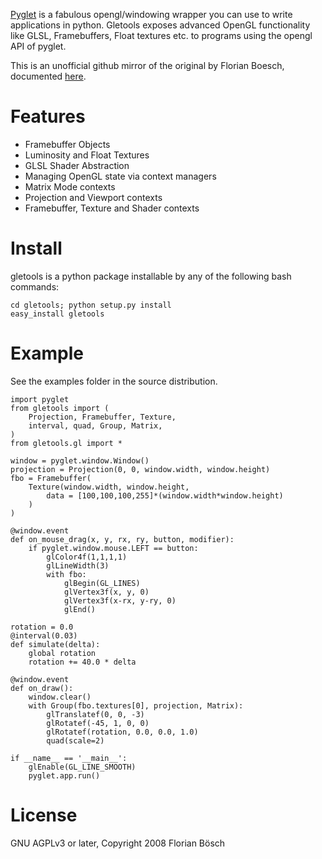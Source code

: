 [Pyglet] is a fabulous opengl/windowing wrapper you can use to write applications in python. Gletools exposes advanced OpenGL functionality like GLSL, Framebuffers, Float textures etc. to programs using the opengl API of pyglet.

This is an unofficial github mirror of the original by Florian Boesch, documented [here][OrgLink].

[Pyglet]: http://www.pyglet.org/
[OrgLink]: http://codeflow.org/entries/2009/jul/31/gletools-advanced-pyglet-utilities/

# Features
- Framebuffer Objects
- Luminosity and Float Textures
- GLSL Shader Abstraction
- Managing OpenGL state via context managers
- Matrix Mode contexts
- Projection and Viewport contexts
- Framebuffer, Texture and Shader contexts

# Install
gletools is a python package installable by any of the following bash commands:

    cd gletools; python setup.py install
    easy_install gletools

# Example
See the examples folder in the source distribution.

    import pyglet
    from gletools import (
        Projection, Framebuffer, Texture,
        interval, quad, Group, Matrix,
    )
    from gletools.gl import *

    window = pyglet.window.Window()
    projection = Projection(0, 0, window.width, window.height)
    fbo = Framebuffer(
        Texture(window.width, window.height,
            data = [100,100,100,255]*(window.width*window.height)
        )
    )

    @window.event
    def on_mouse_drag(x, y, rx, ry, button, modifier):
        if pyglet.window.mouse.LEFT == button:
            glColor4f(1,1,1,1)
            glLineWidth(3)
            with fbo:
                glBegin(GL_LINES)
                glVertex3f(x, y, 0)
                glVertex3f(x-rx, y-ry, 0)
                glEnd()

    rotation = 0.0
    @interval(0.03)
    def simulate(delta):
        global rotation
        rotation += 40.0 * delta

    @window.event
    def on_draw():
        window.clear()
        with Group(fbo.textures[0], projection, Matrix):
            glTranslatef(0, 0, -3)
            glRotatef(-45, 1, 0, 0)
            glRotatef(rotation, 0.0, 0.0, 1.0)
            quad(scale=2)

    if __name__ == '__main__':
        glEnable(GL_LINE_SMOOTH)
        pyglet.app.run()

# License

GNU AGPLv3 or later, Copyright 2008 Florian Bösch